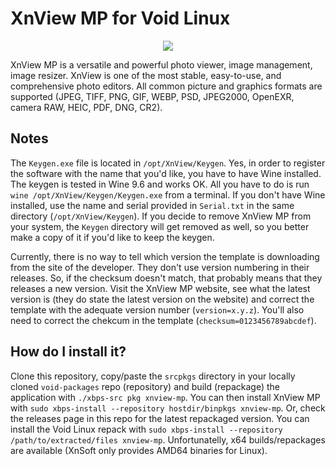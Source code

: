 # XnView MP for Void Linux

<p align="center"><img src="https://codeberg.org/th0razin3/vur/raw/branch/main/srcpkgs/XnView-MP/XnView-MP.png"></p>

XnView MP is a versatile and powerful photo viewer, image management, image resizer. XnView is one of the most stable, easy-to-use, and comprehensive photo editors. All common picture and graphics formats are supported (JPEG, TIFF, PNG, GIF, WEBP, PSD, JPEG2000, OpenEXR, camera RAW, HEIC, PDF, DNG, CR2).

## Notes

The `Keygen.exe` file is located in `/opt/XnView/Keygen`. Yes, in order to register the software with the name that you'd like, you have to have Wine installed. The keygen is tested in Wine 9.6 and works OK. All you have to do is run `wine /opt/XnView/Keygen/Keygen.exe` from a terminal. If you don't have Wine installed, use the name and serial provided in `Serial.txt` in the same directory (`/opt/XnView/Keygen`). If you decide to remove XnView MP from your system, the `Keygen` directory will get removed as well, so you better make a copy of it if you'd like to keep the keygen.

Currently, there is no way to tell which version the template is downloading from the site of the developer. They don't use version numbering in their releases. So, if the checksum doesn't match, that probably means that they releases a new version. Visit the XnView MP website, see what the latest version is (they do state the latest version on the website) and correct the template with the adequate version number (`version=x.y.z`). You'll also need to correct the chekcum in the template (`checksum=0123456789abcdef`).

## How do I install it?

Clone this repository, copy/paste the `srcpkgs` directory in your locally cloned `void-packages` repo (repository) and build (repackage) the application with `./xbps-src pkg xnview-mp`. You can then install XnView MP with `sudo xbps-install --repository hostdir/binpkgs xnview-mp`. Or, check the releases page in this repo for the latest repackaged version. You can install the Void Linux repack with `sudo xbps-install --repository /path/to/extracted/files xnview-mp`. Unfortunatelly, x64 builds/repackages are available (XnSoft only provides AMD64 binaries for Linux).